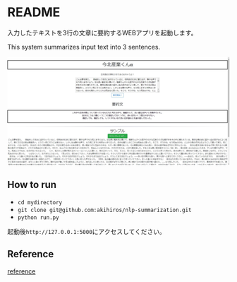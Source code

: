 # README

入力したテキストを3行の文章に要約するWEBアプリを起動します。

This system summarizes input text into 3 sentences.

![image001](img/image001.jpg)

## How to run

- `cd mydirectory`
- `git clone git@github.com:akihiros/nlp-summarization.git`
- `python run.py`

起動後`http://127.0.0.1:5000`にアクセスしてください。

## Reference

[reference](reference.md)
